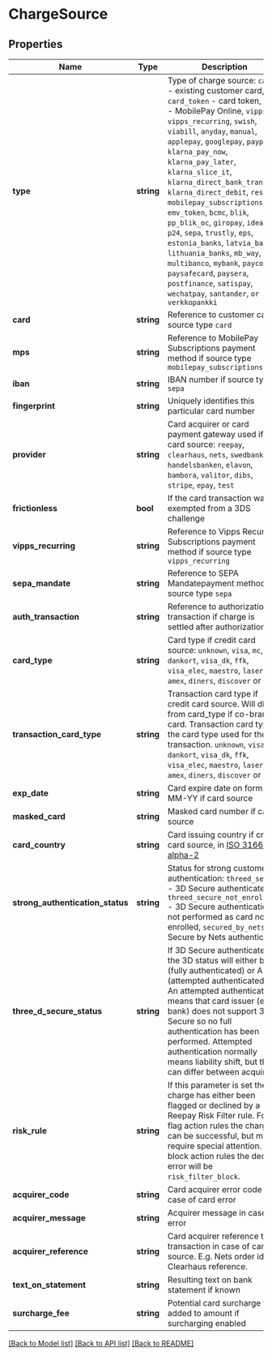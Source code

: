 # ChargeSource

## Properties
Name | Type | Description | Notes
------------ | ------------- | ------------- | -------------
**type** | **string** | Type of charge source: `card` - existing customer card, `card_token` - card token, `mpo` - MobilePay Online, `vipps`, `vipps_recurring`, `swish`, `viabill`, `anyday`, `manual`, `applepay`, `googlepay`, `paypal`, `klarna_pay_now`, `klarna_pay_later`, `klarna_slice_it`, `klarna_direct_bank_transfer`, `klarna_direct_debit`, `resurs`, `mobilepay_subscriptions`, `emv_token`, `bcmc`, `blik`, `pp_blik_oc`, `giropay`, `ideal`, `p24`, `sepa`, `trustly`, `eps`, `estonia_banks`, `latvia_banks`, `lithuania_banks`, `mb_way`, `multibanco`, `mybank`, `payconiq`, `paysafecard`, `paysera`, `postfinance`, `satispay`, `wechatpay`, `santander`, `or verkkopankki` |
**card** | **string** | Reference to customer card if source type `card`  | [optional]
**mps** | **string** | Reference to MobilePay Subscriptions payment method if source type `mobilepay_subscriptions` | [optional]
**iban** | **string** | IBAN number if source type `sepa` | [optional]
**fingerprint** | **string** | Uniquely identifies this particular card number | [optional]
**provider** | **string** | Card acquirer or card payment gateway used if card source: `reepay`, `clearhaus`, `nets`, `swedbank`, `handelsbanken`, `elavon`, `bambora`, `valitor`, `dibs`, `stripe`, `epay`, `test` | [optional]
**frictionless** | **bool** | If the card transaction was exempted from a 3DS challenge | [optional]
**vipps_recurring** | **string** | Reference to Vipps Recurring Subscriptions payment method if source type `vipps_recurring` | [optional]
**sepa_mandate** | **string** | Reference to SEPA Mandatepayment method if source type `sepa` | [optional]
**auth_transaction** | **string** | Reference to authorization transaction if charge is settled after authorization | [optional]
**card_type** | **string** | Card type if credit card source: `unknown`, `visa`, `mc`, `dankort`, `visa_dk`, `ffk`, `visa_elec`, `maestro`, `laser`, `amex`, `diners`, `discover` or `jcb` | [optional]
**transaction_card_type** | **string** | Transaction card type if credit card source. Will differ from card_type if co-branded card. Transaction card type is the card type used for the transaction. `unknown`, `visa`, `mc`, `dankort`, `visa_dk`, `ffk`, `visa_elec`, `maestro`, `laser`, `amex`, `diners`, `discover` or `jcb` | [optional]
**exp_date** | **string** | Card expire date on form MM-YY if card source | [optional]
**masked_card** | **string** | Masked card number if card source | [optional]
**card_country** | **string** | Card issuing country if credit card source, in [ISO 3166-1 alpha-2](https://en.wikipedia.org/wiki/ISO_3166-1_alpha-2) | [optional]
**strong_authentication_status** | **string** | Status for strong customer authentication: `threed_secure` - 3D Secure authenticated, `threed_secure_not_enrolled` - 3D Secure authentication not performed as card not enrolled, `secured_by_nets` - Secure by Nets authenticated | [optional]
**three_d_secure_status** | **string** | If 3D Secure authenticated the 3D status will either be Y (fully authenticated) or A (attempted authenticated). An attempted authentication means that card issuer (e.g. bank) does not support 3D Secure so no full authentication has been performed. Attempted authentication normally means liability shift, but this can differ between acquirers. | [optional]
**risk_rule** | **string** | If this parameter is set the charge has either been flagged or declined by a Reepay Risk Filter rule. For flag action rules the charge can be successful, but may require special attention. For block action rules the decline error will be `risk_filter_block`. | [optional]
**acquirer_code** | **string** | Card acquirer error code in case of card error | [optional]
**acquirer_message** | **string** | Acquirer message in case of error | [optional]
**acquirer_reference** | **string** | Card acquirer reference to transaction in case of card source. E.g. Nets order id or Clearhaus reference. | [optional]
**text_on_statement** | **string** | Resulting text on bank statement if known | [optional]
**surcharge_fee** | **string** | Potential card surcharge fee added to amount if surcharging enabled | [optional]

[[Back to Model list]](../../README.md#documentation-for-models) [[Back to API list]](../../README.md#documentation-for-api-endpoints) [[Back to README]](../../README.md)


